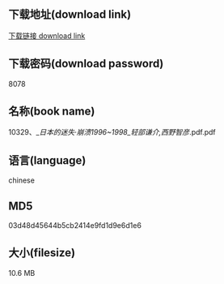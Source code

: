 ## 下载地址(download link)
[下载链接 download link](https://voluble-croquembouche-d321dc.netlify.app/?s=10329%E3%80%81__%E6%97%A5%E6%9C%AC%E7%9A%84%E8%BF%B7%E5%A4%B1%C2%B7%E5%B4%A9%E6%BA%831996~1998_%E8%BD%BB%E9%83%A8%E8%B0%A6%E4%BB%8B%2C%E8%A5%BF%E9%87%8E%E6%99%BA%E5%BD%A6_.pdf)

## 下载密码(download password)
8078

## 名称(book name)
10329、__日本的迷失·崩溃1996~1998_轻部谦介,西野智彦_.pdf.pdf

## 语言(language)
chinese

## MD5
03d48d45644b5cb2414e9fd1d9e6d1e6

## 大小(filesize)
10.6 MB
